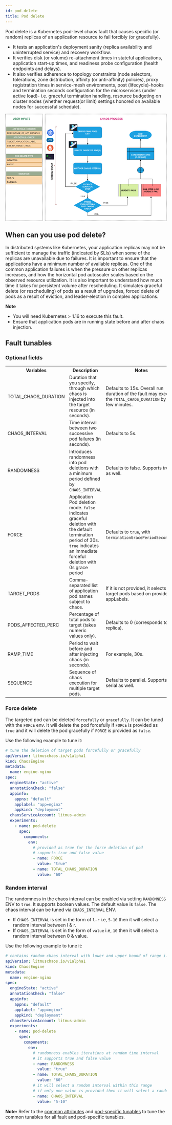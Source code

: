 ```yaml
---
id: pod-delete
title: Pod delete
---
```


Pod delete is a Kubernetes pod-level chaos fault that causes specific (or random) replicas of an application resource to fail forcibly (or gracefully).
- It tests an application's deployment sanity (replica availability and uninterrupted service) and recovery workflow.
- It verifies disk (or volume) re-attachment times in stateful applications, application start-up times, and readiness probe configuration (health endpoints and delays).
- It also verifies adherence to topology constraints (node selectors, tolerations, zone distribution, affinity (or anti-affinity) policies), proxy registration times in service-mesh environments, post (lifecycle)-hooks and termination seconds configuration for the microservices (under active load)- i.e. graceful termination handling, resource budgeting on cluster nodes (whether request(or limit) settings honored on available nodes for successful schedule).


![Pod Delete](./static/images/pod-delete.png)

## When can you use pod delete?

In distributed systems like Kubernetes, your application replicas may not be sufficient to manage the traffic (indicated by SLIs) when some of the replicas are unavailable due to failures.
It is important to ensure that the applications have a minimum number of available replicas. One of the common application failures is when the pressure on other replicas increases, and how the horizontal pod autoscaler scales based on the observed resource utilization. It is also important to understand how much time it takes for persistent volume after rescheduling. 
It simulates graceful delete (or rescheduling) of pods as a result of upgrades, forced delete of pods as a result of eviction, and leader-election in complex applications.

**Note**
- You will need Kubernetes > 1.16 to execute this fault.
- Ensure that application pods are in running state before and after chaos injection.


## Fault tunables
<h3>Optional fields</h3>
    <table>
      <tr>
        <th> Variables </th>
        <th> Description </th>
        <th> Notes </th>
      </tr>
      <tr>
        <td> TOTAL_CHAOS_DURATION </td>
        <td> Duration that you specify, through which chaos is injected into the target resource (in seconds).</td>
        <td> Defaults to 15s. Overall run duration of the fault may exceed the <code>TOTAL_CHAOS_DURATION</code> by a few minutes. </td>
      </tr>
      <tr>
        <td> CHAOS_INTERVAL </td>
        <td> Time interval between two successive pod failures (in seconds). </td>
        <td> Defaults to 5s. </td>
      </tr>
      <tr>
        <td> RANDOMNESS </td>
        <td> Introduces randomness into pod deletions with a minimum period defined by <code>CHAOS_INTERVAL</code> </td>
        <td> Defaults to false. Supports true as well. </td>
      </tr>
      <tr>
        <td> FORCE </td>
        <td> Application Pod deletion mode. <code>false</code> indicates graceful deletion with the default termination period of 30s. <code>true</code> indicates an immediate forceful deletion with 0s grace period</td>
        <td> Defaults to <code>true</code>, with <code>terminationGracePeriodSeconds=0</code> </td>
      </tr>
      <tr>
        <td> TARGET_PODS </td>
        <td> Comma-separated list of application pod names subject to chaos. </td>
        <td> If it is not provided, it selects target pods based on provided appLabels. </td>
      </tr>
      <tr>
        <td> PODS_AFFECTED_PERC </td>
        <td> Percentage of total pods to target (takes numeric values only). </td>
        <td> Defaults to 0 (corresponds to 1 replica). </td>
      </tr>
      <tr>
        <td> RAMP_TIME </td>
        <td> Period to wait before and after injecting chaos (in seconds). </td>
        <td> For example, 30s. </td>
      </tr>
      <tr>
        <td> SEQUENCE </td>
        <td> Sequence of chaos execution for multiple target pods. </td>
        <td> Defaults to parallel. Supports serial as well. </td>
      </tr>
    </table>


### Force delete

The targeted pod can be deleted `forcefully` or `gracefully`. It can be tuned with the `FORCE` env. It will delete the pod forcefully if `FORCE` is provided as `true` and it will delete the pod gracefully if `FORCE` is provided as `false`.

Use the following example to tune it:

[embedmd]: # "./static/manifests/pod-delete/force.yaml yaml"

```yaml
# tune the deletion of target pods forcefully or gracefully
apiVersion: litmuschaos.io/v1alpha1
kind: ChaosEngine
metadata:
  name: engine-nginx
spec:
  engineState: "active"
  annotationCheck: "false"
  appinfo:
    appns: "default"
    applabel: "app=nginx"
    appkind: "deployment"
  chaosServiceAccount: litmus-admin
  experiments:
    - name: pod-delete
      spec:
        components:
          env:
            # provided as true for the force deletion of pod
            # supports true and false value
            - name: FORCE
              value: "true"
            - name: TOTAL_CHAOS_DURATION
              value: "60"
```

### Random interval

The randomness in the chaos interval can be enabled via setting `RANDOMNESS` ENV to `true`. It supports boolean values. The default value is `false`.
The chaos interval can be tuned via `CHAOS_INTERVAL` ENV.

- If `CHAOS_INTERVAL` is set in the form of `l-r` i.e, `5-10` then it will select a random interval between l & r.
- If `CHAOS_INTERVAL` is set in the form of `value` i.e, `10` then it will select a random interval between 0 & value.

Use the following example to tune it:

[embedmd]: # "./static/manifests/pod-delete/randomness-interval.yaml yaml"

```yaml
# contains random chaos interval with lower and upper bound of range i.e [l,r]
apiVersion: litmuschaos.io/v1alpha1
kind: ChaosEngine
metadata:
  name: engine-nginx
spec:
  engineState: "active"
  annotationCheck: "false"
  appinfo:
    appns: "default"
    applabel: "app=nginx"
    appkind: "deployment"
  chaosServiceAccount: litmus-admin
  experiments:
    - name: pod-delete
      spec:
        components:
          env:
            # randomness enables iterations at random time interval
            # it supports true and false value
            - name: RANDOMNESS
              value: "true"
            - name: TOTAL_CHAOS_DURATION
              value: "60"
            # it will select a random interval within this range
            # if only one value is provided then it will select a random interval within 0-CHAOS_INTERVAL range
            - name: CHAOS_INTERVAL
              value: "5-10"
```

**Note:** Refer to the [common attributes](../../common-tunables-for-all-faults) and [pod-specific tunables](./common-tunables-for-pod-faults) to tune the common tunables for all fault and pod-specific tunables. 
